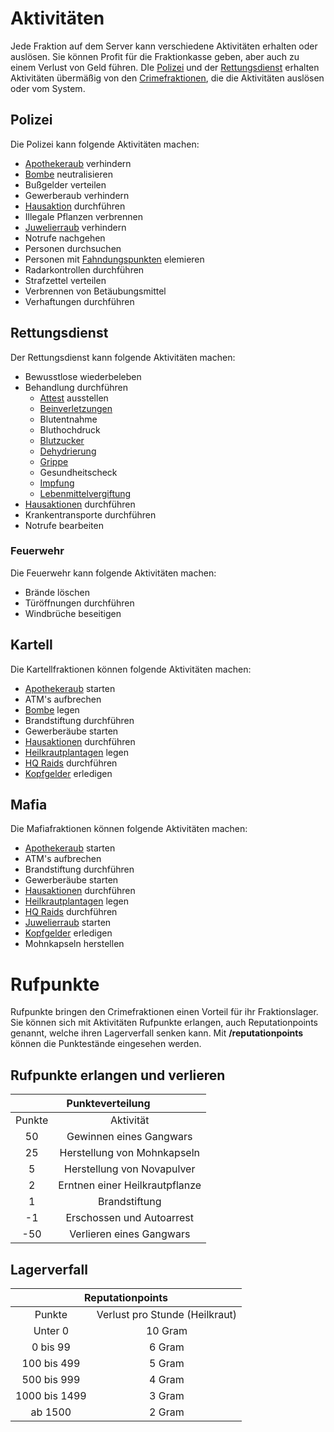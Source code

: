 # Aktivitäten

Jede Fraktion auf dem Server kann verschiedene Aktivitäten erhalten oder auslösen. Sie können Profit für die Fraktionkasse geben, aber auch zu einem Verlust von Geld führen.
DIe [Polizei](../../pages/fraktionen/polizei.md) und der [Rettungsdienst](../../pages/fraktionen/rettungsdienst.md) erhalten Aktivitäten übermäßig von den [Crimefraktionen](../../pages/fraktionen/allgemein.md), die die Aktivitäten auslösen oder vom System.


## Polizei
Die Polizei kann folgende Aktivitäten machen:

* [Apothekeraub](../../pages/fraktionen/apothekenraub.md) verhindern
* [Bombe](../../pages/fraktionen/bomben.md) neutralisieren
* Bußgelder verteilen
* Gewerberaub verhindern
* [Hausaktion](../../pages/fraktionen/hausaktionen.md) durchführen
* Illegale Pflanzen verbrennen
* [Juwelierraub](../../pages/fraktionen/juwelierraub.md) verhindern
* Notrufe nachgehen
* Personen durchsuchen
* Personen mit [Fahndungspunkten](../../pages/allgemein/fahndungspunkte.md) elemieren
* Radarkontrollen durchführen
* Strafzettel verteilen
* Verbrennen von Betäubungsmittel
* Verhaftungen durchführen
  

## Rettungsdienst
Der Rettungsdienst kann folgende Aktivitäten machen:

- Bewusstlose wiederbeleben
- Behandlung durchführen
    - [Attest](../../pages/krankheiten/rezepte.md) ausstellen
    - [Beinverletzungen](../../pages/krankheiten/beinverletzungen.md)
    - Blutentnahme
    - Bluthochdruck
    - [Blutzucker](../../pages/krankheiten/blutzucker.md)
    - [Dehydrierung](../../pages/krankheiten/dehydration.md)
    - [Grippe](../../pages/krankheiten/grippe.md)
    - Gesundheitscheck
    - [Impfung](../../pages/krankheiten/impfung.md)
    - [Lebenmittelvergiftung](../../pages/krankheiten/lebensmittelvergiftung.md)
- [Hausaktionen](../../pages/fraktionen/hausaktionen.md) durchführen
- Krankentransporte durchführen
- Notrufe bearbeiten

### Feuerwehr  
Die Feuerwehr kann folgende Aktivitäten machen:

- Brände löschen
- Türöffnungen durchführen
- Windbrüche beseitigen


## Kartell

Die Kartellfraktionen können folgende Aktivitäten machen:

* [Apothekeraub](../../pages/fraktionen/apothekenraub.md) starten
* ATM's aufbrechen
* [Bombe](../../pages/fraktionen/bomben.md) legen
* Brandstiftung durchführen
* Gewerberäube starten
* [Hausaktionen](../../pages/fraktionen/hausaktionen.md) durchführen
* [Heilkrautplantagen](../../pages/pflanzen/heilkraut.md) legen
* [HQ Raids](../../pages/fraktionen/hqraids.md) durchführen
* [Kopfgelder](../../pages/fraktionen/kopfgeld.md) erledigen


## Mafia

Die Mafiafraktionen können folgende Aktivitäten machen:

* [Apothekeraub](../../pages/fraktionen/apothekenraub.md) starten
* ATM's aufbrechen
* Brandstiftung durchführen
* Gewerberäube starten
* [Hausaktionen](../../pages/fraktionen/hausaktionen.md) durchführen
* [Heilkrautplantagen](../../pages/pflanzen/heilkraut.md) legen
* [HQ Raids](../../pages/fraktionen/hqraids.md) durchführen
* [Juwelierraub](../../pages/fraktionen/juwelierraub.md) starten
* [Kopfgelder](../../pages/fraktionen/kopfgeld.md) erledigen
* Mohnkapseln herstellen

# Rufpunkte

Rufpunkte bringen den Crimefraktionen einen Vorteil für ihr Fraktionslager. Sie können sich mit Aktivitäten Rufpunkte erlangen, auch Reputationpoints genannt, welche ihren Lagerverfall senken kann. Mit **/reputationpoints** können die Punktestände eingesehen werden.

## Rufpunkte erlangen und verlieren
<table>
  <thead>
    <tr>
      <th colspan=2 align="center">Punkteverteilung</th>
    </tr>
  </thead>
  <tbody>
    <tr>
      <td align="center">Punkte</td>
      <td align="center">Aktivität</td>
    </tr>
    <tr>
      <td align="center">50</td>
      <td align="center">Gewinnen eines Gangwars</td>
    </tr>
    <tr>
      <td align="center">25</td>
      <td align="center">Herstellung von Mohnkapseln</td>
    </tr>
    <tr>
      <td align="center">5</td>
      <td align="center">Herstellung von Novapulver</td>
    </tr>
    <tr>
      <td align="center">2</td>
      <td align="center">Erntnen einer Heilkrautpflanze</td>
    </tr>
    <tr>
      <td align="center">1</td>
      <td align="center">Brandstiftung</td>
    </tr>
    <tr>
      <td align="center">-1</td>
      <td align="center">Erschossen und Autoarrest</td>
    </tr>
    <tr>
      <td align="center">-50</td>
      <td align="center">Verlieren eines Gangwars</td>
    </tr>
  </tbody>
</table>

## Lagerverfall

<table>
  <thead>
    <tr>
      <th colspan=2 align="center">Reputationpoints</th>
    </tr>
  </thead>
  <tbody>
    <tr>
      <td align="center" >Punkte</td>
      <td align="center" >Verlust pro Stunde (Heilkraut)</td>
    </tr>
    <tr>
      <td align="center" >Unter 0</td>
      <td align="center" >10 Gram</td>
    </tr>
    <tr>
      <td align="center" >0 bis 99</td>
      <td align="center" >6 Gram</td>
    </tr>
    <tr>
      <td align="center" >100 bis 499</td>
      <td align="center" >5 Gram</td>
    </tr>
    <tr>
      <td align="center" >500 bis 999</td>
      <td align="center" >4 Gram</td>
    </tr>
    <tr>
      <td align="center" >1000 bis 1499</td>
      <td align="center" >3 Gram</td>
    </tr>
    <tr>
      <td align="center" >ab 1500</td>
      <td align="center" >2 Gram</td>
    </tr> 
  </tbody>
</table>






